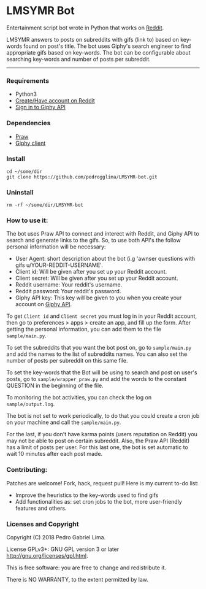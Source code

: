 # LMSYMR Bot

Entertainment script bot wrote in Python that works on [Reddit](https://reddit.com/).

LMSYMR answers to posts on subreddits with gifs (link to) based on key-words found on post's title.
The bot uses Giphy's search engineer to find appropriate gifs based on key-words.
The bot can be configurable about searching key-words and number of posts per subreddit.

<hr />

### Requirements

 * Python3
 * [Create/Have account on Reddit](https://reddit.com/)
 * [Sign in to Giphy API](https://developers.giphy.com/)

### Dependencies

 * [Praw](https://github.com/praw-dev/praw)
 * [Giphy client](https://giphy.com/)

### Install

`cd ~/some/dir`  
`git clone https://github.com/pedrogglima/LMSYMR-bot.git`

### Uninstall

`rm -rf ~/some/dir/LMSYMR-bot`

### How to use it:

The bot uses Praw API to connect and interect with Reddit, and Giphy API to search and generate links to the gifs. So, to use both API's the follow
personal information will be necessary:

 * User Agent: short description about the bot (i.g 'awnser questions with gifs u/YOUR-REDDIT-USERNAME'.
 * Client id: Will be given after you set up your Reddit account.
 * Client secret: Will be given after you set up your Reddit account.
 * Reddit username: Your reddit's username.
 * Reddit password: Your reddit's password.
 * Giphy API key: This key will be given to you when you create your account on [Giphy API](https://developers.giphy.com/).

To get `Client id` and `Client secret` you must log in in your Reddit account, then go to preferences > apps > create an app, and fill up the form. After getting the personal information, you can add them to the file `sample/main.py`.

To set the subreddits that you want the bot post on, go to `sample/main.py` and add the names to the list of subreddits names. You can also set the number of posts per subreddit on this same file.

To set the key-words that the Bot will be using to search and post on user's posts, go to `sample/wrapper_praw.py` and add the words to the constant QUESTION
in the beginning of the file.  

To monitoring the bot activities, you can check the log on `sample/output.log`.  

The bot is not set to work periodically, to do that you could create a cron job on your machine and call the `sample/main.py`.  

For the last, if you don't have karma points (users reputation on Reddit) you may not be able to post on certain subreddit. Also, the Praw API (Reddit) has a limit of posts per user. For this last one, the bot is set automatic to wait 10 minutes after each post made.


### Contributing:

Patches are welcome! Fork, hack, request pull! Here is my current to-do list:

 * Improve the heuristics to the key-words used to find gifs
 * Add functionalities as: set cron jobs to the bot, more user-friendly features and others.

### Licenses and Copyright

Copyright (C) 2018 Pedro Gabriel Lima.  

License GPLv3+: GNU GPL version 3 or later http://gnu.org/licenses/gpl.html.  

This is free software: you are free to change and redistribute it.  

There is NO WARRANTY, to the extent permitted by law.  
